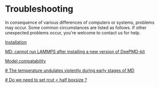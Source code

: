 # Troubleshooting
In consequence of various differences of computers or systems, problems may occur. Some common circumstances are listed as follows. 
If other unexpected problems occur, you're welcome to contact us for help.
   

[Installation](installation.md)

[MD: cannot run LAMMPS after installing a new version of DeePMD-kit](md-version-compatibility.md)

[Model compatability](model-compatability.md)

[# The temperature undulates violently during early stages of MD](md-energy-undulation.md)

[# Do we need to set rcut < half boxsize ?](rcut.md)


